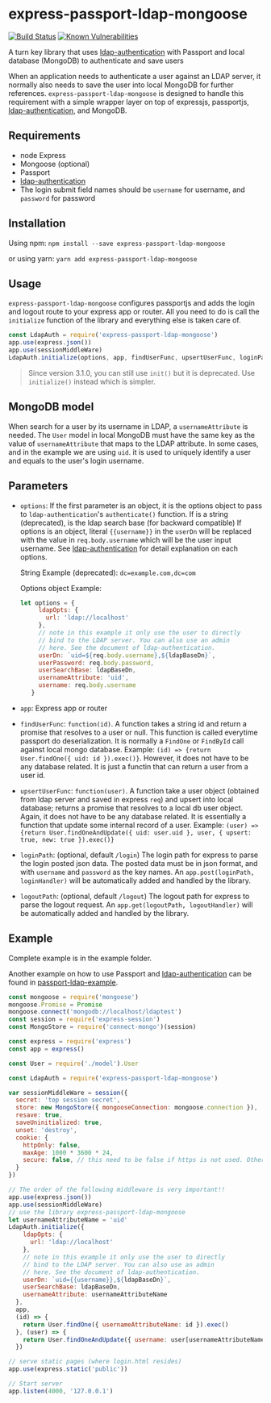 # express-passport-ldap-mongoose

[![Build Status](https://travis-ci.org/shaozi/express-passport-ldap-mongoose.svg?branch=master)](https://travis-ci.org/shaozi/express-passport-ldap-mongoose)
[![Known Vulnerabilities](https://snyk.io/test/github/shaozi/express-passport-ldap-mongoose/badge.svg?targetFile=package.json)](https://snyk.io/test/github/shaozi/express-passport-ldap-mongoose?targetFile=package.json)

A turn key library that uses [ldap-authentication](https://github.com/shaozi/ldap-authentication)
with Passport and local database (MongoDB) to authenticate and save users

When an application needs to authenticate a user against an LDAP server, it normally also needs to
save the user into local MongoDB for further references. `express-passport-ldap-mongoose` is designed
to handle this requirement with a simple wrapper layer on top of expressjs, passportjs,
[ldap-authentication](https://github.com/shaozi/ldap-authentication),
and MongoDB.

## Requirements

* node Express
* Mongoose (optional)
* Passport
* [ldap-authentication](https://github.com/shaozi/ldap-authentication)
* The login submit field names should be `username` for username, and `password` for password

## Installation

Using npm: `npm install --save express-passport-ldap-mongoose`

or using yarn: `yarn add express-passport-ldap-mongoose`

## Usage

`express-passport-ldap-mongoose` configures passportjs and adds the login and logout route to
your express app or router. All you need to do is call the `initialize` function of the library
and everything else is taken care of.


```javascript
const LdapAuth = require('express-passport-ldap-mongoose')
app.use(express.json())
app.use(sessionMiddleWare)
LdapAuth.initialize(options, app, findUserFunc, upsertUserFunc, loginPath, logoutPath)
```


> Since version 3.1.0, you can still use `init()` but it is deprecated. 
Use `initialize()` instead which is simpler.

## MongoDB model

When search for a user by its username in LDAP, a `usernameAttribute` is needed.
The `User` model in local MongoDB must have the same key as the value of `usernameAttribute`
that maps to the LDAP attribute. In some cases, and in the example we are using `uid`.
it is used to uniquely identify a user and equals to the user's login username.

## Parameters

* `options`: If the first parameter is an object,
             it is the options object to pass to `ldap-authentication`'s `authenticate()` function.
             If is a string (deprecated), is the ldap search base (for backward compatible)
             If options is an object, literal `{{username}}` in the `userDn` will be replaced with the value in
             `req.body.username` which will be the user input username.
             See [ldap-authentication](https://github.com/shaozi/ldap-authentication) for detail explanation on each options.

   String Example (deprecated): `dc=example.com,dc=com`

   Options object Example:

   ```javascript
   let options = {
        ldapOpts: {
          url: 'ldap://localhost'
        },
        // note in this example it only use the user to directly
        // bind to the LDAP server. You can also use an admin
        // here. See the document of ldap-authentication.
        userDn: `uid=${req.body.username},${ldapBaseDn}`,
        userPassword: req.body.password,
        userSearchBase: ldapBaseDn,
        usernameAttribute: 'uid',
        username: req.body.username
      }
   ```

* `app`: Express app or router
* `findUserFunc`: `function(id)`. A function takes a string id and return a promise that resolves to a user or null.
  This function is called everytime passport do deserialization. It is normally a `FindOne` or `FindById` call against
  local mongo database. Example: `(id) => {return User.findOne({ uid: id }).exec()}`. However, it does not have to be
  any database related. It is just a functin that can return a user from a user id.
* `upsertUserFunc`: `function(user)`. A function take a user object (obtained from ldap server and saved in express `req`)
  and upsert into local database; returns a promise that resolves to a local db user object. Again, it does not have to
  be any database related. It is essentially a function that update some internal record of a user.
  Example: `(user) => {return User.findOneAndUpdate({ uid: user.uid }, user, { upsert: true, new: true }).exec()}`
* `loginPath`: (optional, default `/login`) The login path for express to parse the login posted json data. The posted data
  must be in json format, and with `username` and `password` as the key names. An `app.post(loginPath, loginHandler)`
  will be automatically added and handled by the library.
* `logoutPath`: (optional, default `/logout`) The logout path for express to parse the logout request. An `app.get(logoutPath, logoutHandler)`
  will be automatically added and handled by the library.

## Example

Complete example is in the example folder.

Another example on how to use Passport and [ldap-authentication](https://github.com/shaozi/ldap-authentication) can be found in [passport-ldap-example](https://github.com/shaozi/passport-ldap-example).

```javascript
const mongoose = require('mongoose')
mongoose.Promise = Promise
mongoose.connect('mongodb://localhost/ldaptest')
const session = require('express-session')
const MongoStore = require('connect-mongo')(session)

const express = require('express')
const app = express()

const User = require('./model').User

const LdapAuth = require('express-passport-ldap-mongoose')

var sessionMiddleWare = session({
  secret: 'top session secret',
  store: new MongoStore({ mongooseConnection: mongoose.connection }),
  resave: true,
  saveUninitialized: true,
  unset: 'destroy',
  cookie: {
    httpOnly: false,
    maxAge: 1000 * 3600 * 24,
    secure: false, // this need to be false if https is not used. Otherwise, cookie will not be sent.
  }
})

// The order of the following middleware is very important!!
app.use(express.json())
app.use(sessionMiddleWare)
// use the library express-passport-ldap-mongoose
let usernameAttributeName = 'uid'
LdapAuth.initialize({
    ldapOpts: {
      url: 'ldap://localhost'
    },
    // note in this example it only use the user to directly
    // bind to the LDAP server. You can also use an admin
    // here. See the document of ldap-authentication.
    userDn: `uid={{username}},${ldapBaseDn}`,
    userSearchBase: ldapBaseDn,
    usernameAttribute: usernameAttributeName
  }, 
  app, 
  (id) => {
    return User.findOne({ usernameAttributeName: id }).exec()
  }, (user) => {
    return User.findOneAndUpdate({ username: user[usernameAttributeName] }, user, { upsert: true, new: true }).exec()
  })

// serve static pages (where login.html resides)
app.use(express.static('public'))

// Start server
app.listen(4000, '127.0.0.1')

```
